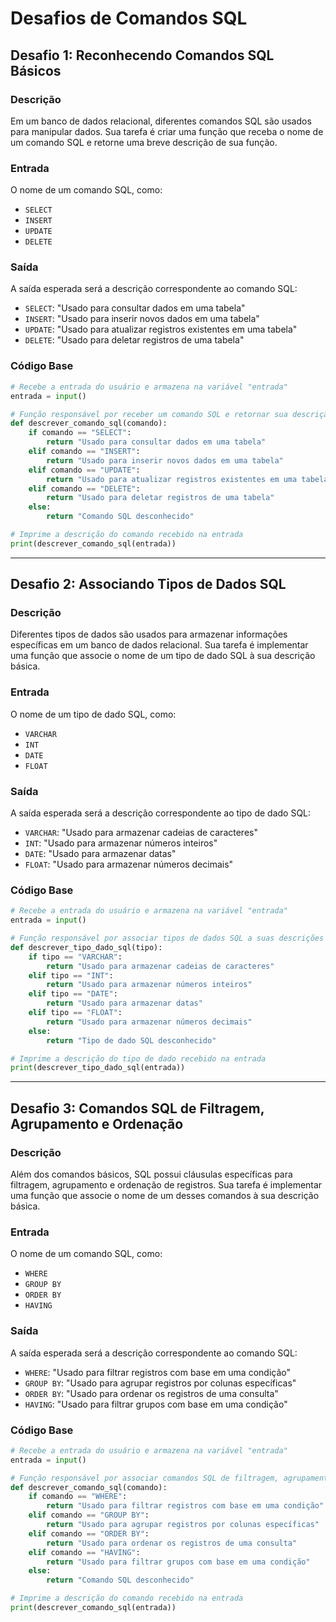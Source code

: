 # Desafios de Comandos SQL

## Desafio 1: Reconhecendo Comandos SQL Básicos

### Descrição
Em um banco de dados relacional, diferentes comandos SQL são usados para manipular dados. Sua tarefa é criar uma função que receba o nome de um comando SQL e retorne uma breve descrição de sua função.

### Entrada
O nome de um comando SQL, como:
- `SELECT`
- `INSERT`
- `UPDATE`
- `DELETE`

### Saída
A saída esperada será a descrição correspondente ao comando SQL:
- `SELECT`: "Usado para consultar dados em uma tabela"
- `INSERT`: "Usado para inserir novos dados em uma tabela"
- `UPDATE`: "Usado para atualizar registros existentes em uma tabela"
- `DELETE`: "Usado para deletar registros de uma tabela"

### Código Base

```python
# Recebe a entrada do usuário e armazena na variável "entrada"
entrada = input()

# Função responsável por receber um comando SQL e retornar sua descrição.
def descrever_comando_sql(comando):
    if comando == "SELECT":
        return "Usado para consultar dados em uma tabela"
    elif comando == "INSERT":
        return "Usado para inserir novos dados em uma tabela"
    elif comando == "UPDATE":
        return "Usado para atualizar registros existentes em uma tabela"
    elif comando == "DELETE":
        return "Usado para deletar registros de uma tabela"
    else:
        return "Comando SQL desconhecido"

# Imprime a descrição do comando recebido na entrada
print(descrever_comando_sql(entrada))
```

---

## Desafio 2: Associando Tipos de Dados SQL

### Descrição
Diferentes tipos de dados são usados para armazenar informações específicas em um banco de dados relacional. Sua tarefa é implementar uma função que associe o nome de um tipo de dado SQL à sua descrição básica.

### Entrada
O nome de um tipo de dado SQL, como:
- `VARCHAR`
- `INT`
- `DATE`
- `FLOAT`

### Saída
A saída esperada será a descrição correspondente ao tipo de dado SQL:
- `VARCHAR`: "Usado para armazenar cadeias de caracteres"
- `INT`: "Usado para armazenar números inteiros"
- `DATE`: "Usado para armazenar datas"
- `FLOAT`: "Usado para armazenar números decimais"

### Código Base

```python
# Recebe a entrada do usuário e armazena na variável "entrada"
entrada = input()

# Função responsável por associar tipos de dados SQL a suas descrições
def descrever_tipo_dado_sql(tipo):
    if tipo == "VARCHAR":
        return "Usado para armazenar cadeias de caracteres"
    elif tipo == "INT":
        return "Usado para armazenar números inteiros"
    elif tipo == "DATE":
        return "Usado para armazenar datas"
    elif tipo == "FLOAT":
        return "Usado para armazenar números decimais"
    else:
        return "Tipo de dado SQL desconhecido"

# Imprime a descrição do tipo de dado recebido na entrada
print(descrever_tipo_dado_sql(entrada))
```

---

## Desafio 3: Comandos SQL de Filtragem, Agrupamento e Ordenação

### Descrição
Além dos comandos básicos, SQL possui cláusulas específicas para filtragem, agrupamento e ordenação de registros. Sua tarefa é implementar uma função que associe o nome de um desses comandos à sua descrição básica.

### Entrada
O nome de um comando SQL, como:
- `WHERE`
- `GROUP BY`
- `ORDER BY`
- `HAVING`

### Saída
A saída esperada será a descrição correspondente ao comando SQL:
- `WHERE`: "Usado para filtrar registros com base em uma condição"
- `GROUP BY`: "Usado para agrupar registros por colunas específicas"
- `ORDER BY`: "Usado para ordenar os registros de uma consulta"
- `HAVING`: "Usado para filtrar grupos com base em uma condição"

### Código Base

```python
# Recebe a entrada do usuário e armazena na variável "entrada"
entrada = input()

# Função responsável por associar comandos SQL de filtragem, agrupamento e ordenação às suas descrições
def descrever_comando_sql(comando):
    if comando == "WHERE":
        return "Usado para filtrar registros com base em uma condição"
    elif comando == "GROUP BY":
        return "Usado para agrupar registros por colunas específicas"
    elif comando == "ORDER BY":
        return "Usado para ordenar os registros de uma consulta"
    elif comando == "HAVING":
        return "Usado para filtrar grupos com base em uma condição"
    else:
        return "Comando SQL desconhecido"

# Imprime a descrição do comando recebido na entrada
print(descrever_comando_sql(entrada))
```
